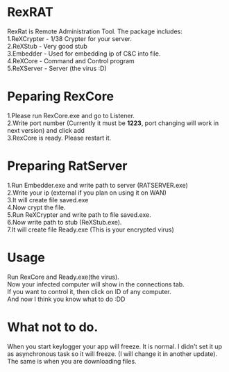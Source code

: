# RexRAT
RexRat is Remote Administration Tool. The package includes:    
1.ReXCrypter - 1/38 Crypter for your server.   
2.ReXStub - Very good stub  
3.Embedder - Used for embedding ip of C&C into file.  
4.ReXCore - Command and Control program  
5.ReXServer - Server (the virus :D)  
# Peparing RexCore  
1.Please run RexCore.exe and go to Listener.  
2.Write port number (Currently it must be **1223**, port changing will work in next version) and click add  
3.RexCore is ready. Please restart it.  
# Preparing RatServer  
1.Run Embedder.exe and write path to server (RATSERVER.exe)  
2.Write your ip (external if you plan on using it on WAN)  
3.It will create file saved.exe   
4.Now crypt the file.  
5.Run ReXCrypter and write path to file saved.exe.   
6.Now write path to stub (ReXStub.exe).  
7.It will create file Ready.exe (This is your encrypted virus)  

# Usage
Run RexCore and Ready.exe(the virus).   
Now your infected computer will show in the connections tab.  
If you want to control it, then click on ID of any computer.  
And now I think you know what to do :DD  

# What not to do.
When you start keylogger your app will freeze. It is normal. I didn't set it up as asynchronous task so it will freeze. (I will change it in another update). The same is when you are downloading files.
